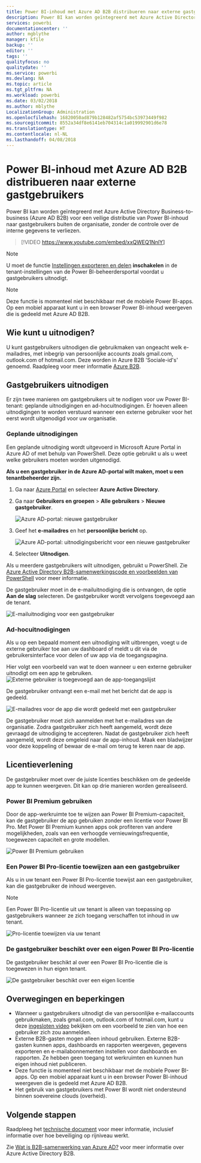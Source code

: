 ```yaml
---
title: Power BI-inhoud met Azure AD B2B distribueren naar externe gastgebruikers
description: Power BI kan worden geïntegreerd met Azure Active Directory Business-to-business (Azure AD B2B) voor een veilige distributie van Power BI-inhoud naar gastgebruikers buiten de organisatie.
services: powerbi
documentationcenter: ''
author: mgblythe
manager: kfile
backup: ''
editor: ''
tags: ''
qualityfocus: no
qualitydate: ''
ms.service: powerbi
ms.devlang: NA
ms.topic: article
ms.tgt_pltfrm: NA
ms.workload: powerbi
ms.date: 03/02/2018
ms.author: mblythe
LocalizationGroup: Administration
ms.openlocfilehash: 16820050ad879b128482af5754bc53973449f982
ms.sourcegitcommit: 8552a34df8e6141eb704314c1a019992901d6e78
ms.translationtype: HT
ms.contentlocale: nl-NL
ms.lasthandoff: 04/08/2018
---
```

# <a name="distribute-power-bi-content-to-external-guest-users-with-azure-ad-b2b"></a>Power BI-inhoud met Azure AD B2B distribueren naar externe gastgebruikers

Power BI kan worden geïntegreerd met Azure Active Directory Business-to-business (Azure AD B2B) voor een veilige distributie van Power BI-inhoud naar gastgebruikers buiten de organisatie, zonder de controle over de interne gegevens te verliezen.

> [!VIDEO https://www.youtube.com/embed/xxQWEQ1NnlY]

> [!NOTE]
> U moet de functie [Instellingen exporteren en delen](service-admin-portal.md#export-and-sharing-settings) **inschakelen** in de tenant-instellingen van de Power BI-beheerdersportal voordat u gastgebruikers uitnodigt.

> [!NOTE]
> Deze functie is momenteel niet beschikbaar met de mobiele Power BI-apps. Op een mobiel apparaat kunt u in een browser Power BI-inhoud weergeven die is gedeeld met Azure AD B2B. 

## <a name="who-can-you-invite"></a>Wie kunt u uitnodigen?

U kunt gastgebruikers uitnodigen die gebruikmaken van ongeacht welk e-mailadres, met inbegrip van persoonlijke accounts zoals gmail.com, outlook.com of hotmail.com. Deze worden in Azure B2B 'Sociale-id's' genoemd. Raadpleeg voor meer informatie [Azure B2B](https://docs.microsoft.com/en-us/azure/active-directory/active-directory-b2b-what-is-azure-ad-b2b).

## <a name="invite-guest-users"></a>Gastgebruikers uitnodigen

Er zijn twee manieren om gastgebruikers uit te nodigen voor uw Power BI-tenant: geplande uitnodigingen en ad-hocuitnodigingen. Er hoeven alleen uitnodigingen te worden verstuurd wanneer een externe gebruiker voor het eerst wordt uitgenodigd voor uw organisatie.

### <a name="planned-invites"></a>Geplande uitnodigingen

Een geplande uitnodiging wordt uitgevoerd in Microsoft Azure Portal in Azure AD of met behulp van PowerShell. Deze optie gebruikt u als u weet welke gebruikers moeten worden uitgenodigd. 

**Als u een gastgebruiker in de Azure AD-portal wilt maken, moet u een tenantbeheerder zijn.**

1. Ga naar [Azure Portal](https://portal.azure.com) en selecteer **Azure Active Directory**.

2. Ga naar **Gebruikers en groepen** > **Alle gebruikers** > **Nieuwe gastgebruiker**.

    ![Azure AD-portal: nieuwe gastgebruiker](media/service-admin-azure-ad-b2b/azuread-portal-new-guest-user.png)

3. Geef het **e-mailadres** en het **persoonlijke bericht** op.

    ![Azure AD-portal: uitnodigingsbericht voor een nieuwe gastgebruiker](media/service-admin-azure-ad-b2b/azuread-portal-invite-message.png)

4. Selecteer **Uitnodigen**.

Als u meerdere gastgebruikers wilt uitnodigen, gebruikt u PowerShell. Zie [Azure Active Directory B2B-samenwerkingscode en voorbeelden van PowerShell](https://docs.microsoft.com/azure/active-directory/active-directory-b2b-code-samples) voor meer informatie.

De gastgebruiker moet in de e-mailuitnodiging die is ontvangen, de optie **Aan de slag** selecteren. De gastgebruiker wordt vervolgens toegevoegd aan de tenant.

![E-mailuitnodiging voor een gastgebruiker](media/service-admin-azure-ad-b2b/guest-user-invite-email.png)

### <a name="ad-hoc-invites"></a>Ad-hocuitnodigingen

Als u op een bepaald moment een uitnodiging wilt uitbrengen, voegt u de externe gebruiker toe aan uw dashboard of meldt u dit via de gebruikersinterface voor delen of uw app via de toegangspagina.

Hier volgt een voorbeeld van wat te doen wanneer u een externe gebruiker uitnodigt om een app te gebruiken.
![Externe gebruiker is toegevoegd aan de app-toegangslijst](media/service-admin-azure-ad-b2b/power-bi-app-access.png)

De gastgebruiker ontvangt een e-mail met het bericht dat de app is gedeeld.

![E-mailadres voor de app die wordt gedeeld met een gastgebruiker](media/service-admin-azure-ad-b2b/guest-user-invite-email2.png)

De gastgebruiker moet zich aanmelden met het e-mailadres van de organisatie. Zodra gastgebruiker zich heeft aangemeld, wordt deze gevraagd de uitnodiging te accepteren. Nadat de gastgebruiker zich heeft aangemeld, wordt deze omgeleid naar de app-inhoud. Maak een bladwijzer voor deze koppeling of bewaar de e-mail om terug te keren naar de app.

## <a name="licensing"></a>Licentieverlening

De gastgebruiker moet over de juiste licenties beschikken om de gedeelde app te kunnen weergeven. Dit kan op drie manieren worden gerealiseerd.

### <a name="use-power-bi-premium"></a>Power BI Premium gebruiken

Door de app-werkruimte toe te wijzen aan Power BI Premium-capaciteit, kan de gastgebruiker de app gebruiken zonder een licentie voor Power BI Pro. Met Power BI Premium kunnen apps ook profiteren van andere mogelijkheden, zoals van een verhoogde vernieuwingsfrequentie, toegewezen capaciteit en grote modellen.

![Power BI Premium gebruiken](media/service-admin-azure-ad-b2b/license-approach1.png)

### <a name="assign-power-bi-pro-license-to-guest-user"></a>Een Power BI Pro-licentie toewijzen aan een gastgebruiker

Als u in uw tenant een Power BI Pro-licentie toewijst aan een gastgebruiker, kan die gastgebruiker de inhoud weergeven.

> [!NOTE]
> Een Power BI Pro-licentie uit uw tenant is alleen van toepassing op gastgebruikers wanneer ze zich toegang verschaffen tot inhoud in uw tenant.

![Pro-licentie toewijzen via uw tenant](media/service-admin-azure-ad-b2b/license-approach2.png)

### <a name="guest-user-brings-their-own-power-bi-pro-license"></a>De gastgebruiker beschikt over een eigen Power BI Pro-licentie

De gastgebruiker beschikt al over een Power BI Pro-licentie die is toegewezen in hun eigen tenant.

![De gastgebruiker beschikt over een eigen licentie](media/service-admin-azure-ad-b2b/license-approach3.png)

## <a name="considerations-and-limitations"></a>Overwegingen en beperkingen

* Wanneer u gastgebruikers uitnodigt die van persoonlijke e-mailaccounts gebruikmaken, zoals gmail.com, outlook.com of hotmail.com, kunt u deze [ingesloten video](https://docs.microsoft.com/en-us/azure/active-directory/active-directory-b2b-redemption-experience) bekijken om een voorbeeld te zien van hoe een gebruiker zich zou aanmelden.
* Externe B2B-gasten mogen alleen inhoud gebruiken. Externe B2B-gasten kunnen apps, dashboards en rapporten weergeven, gegevens exporteren en e-mailabonnementen instellen voor dashboards en rapporten. Ze hebben geen toegang tot werkruimten en kunnen hun eigen inhoud niet publiceren.
* Deze functie is momenteel niet beschikbaar met de mobiele Power BI-apps. Op een mobiel apparaat kunt u in een browser Power BI-inhoud weergeven die is gedeeld met Azure AD B2B.
* Het gebruik van gastgebruikers met Power BI wordt niet ondersteund binnen soevereine clouds (overheid).

## <a name="next-steps"></a>Volgende stappen

Raadpleeg het [technische document](https://aka.ms/powerbi-b2b-whitepaper) voor meer informatie, inclusief informatie over hoe beveiliging op rijniveau werkt.

Zie [Wat is B2B-samenwerking van Azure AD?](https://docs.microsoft.com/azure/active-directory/active-directory-b2b-what-is-azure-ad-b2b) voor meer informatie over Azure Active Directory B2B.
